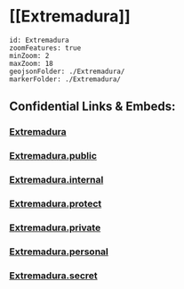 # [[Extremadura]]


```leaflet
id: Extremadura
zoomFeatures: true 
minZoom: 2 
maxZoom: 18
geojsonFolder: ./Extremadura/
markerFolder: ./Extremadura/
```


## Confidential Links & Embeds: 

### [Extremadura](/_Standards/Earth/Continent/Europe/Europe~South/Spain/Provinces~Spain/Extremadura.md) 

### [Extremadura.public](/_public/Earth/Continent/Europe/Europe~South/Spain/Provinces~Spain/Extremadura.public.md) 

### [Extremadura.internal](/_internal/Earth/Continent/Europe/Europe~South/Spain/Provinces~Spain/Extremadura.internal.md) 

### [Extremadura.protect](/_protect/Earth/Continent/Europe/Europe~South/Spain/Provinces~Spain/Extremadura.protect.md) 

### [Extremadura.private](/_private/Earth/Continent/Europe/Europe~South/Spain/Provinces~Spain/Extremadura.private.md) 

### [Extremadura.personal](/_personal/Earth/Continent/Europe/Europe~South/Spain/Provinces~Spain/Extremadura.personal.md) 

### [Extremadura.secret](/_secret/Earth/Continent/Europe/Europe~South/Spain/Provinces~Spain/Extremadura.secret.md)

